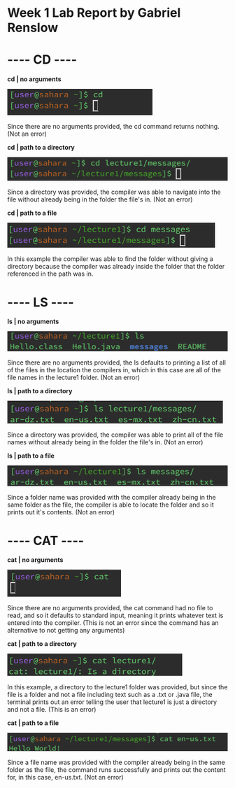 # Week 1 Lab Report by Gabriel Renslow

# ---- CD ----
**cd | no arguments**

![Image](cd1.png)

Since there are no arguments provided, the cd command returns nothing. (Not an error)

**cd | path to a directory**

![Image](cd2.png)

Since a directory was provided, the compiler was able to navigate into the file without already being in the folder the file's in. (Not an error)

**cd | path to a file**

![Image](cd3.png)

In this example the compiler was able to find the folder without giving a directory because the compiler was already inside the folder that the folder referenced in the path was in.

# ---- LS ----

**ls | no arguments**

![Image](ls1.png)

Since there are no arguments provided, the ls defaults to printing a list of all of the files in the location the compilers in, which in this case are all of the file names in the lecture1 folder. (Not an error)

**ls | path to a directory**

![Image](ls2.png)

Since a directory was provided, the compiler was able to print all of the file names without already being in the folder the file's in. (Not an error)

**ls | path to a file**

![Image](ls3.png)

Since a folder name was provided with the compiler already being in the same folder as the file, the compiler is able to locate the folder and so it prints out it's contents. (Not an error)

# ---- CAT ----

**cat | no arguments**

![Image](cat1.png)

Since there are no arguments provided, the cat command had no file to read, and so it defaults to standard input, meaning it prints whatever text is entered into the compiler. (This is not an error since the command has an alternative to not getting any arguments) 

**cat | path to a directory**

![Image](cat2.png)

In this example, a directory to the lecture1 folder was provided, but since the file is a folder and not a file including text such as a .txt or .java file, the terminal prints out an error telling the user that lecture1 is just a directory and not a file. (This is an error)

**cat | path to a file**

![Image](cat3.png)

Since a file name was provided with the compiler already being in the same folder as the file, the command runs successfully and prints out the content for, in this case, en-us.txt. (Not an error)
